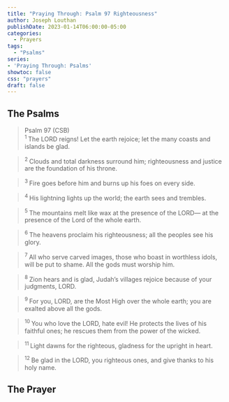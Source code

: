 ```yaml
---
title: "Praying Through: Psalm 97 Righteousness"
author: Joseph Louthan
publishDate: 2023-01-14T06:00:00-05:00
categories:
  - Prayers
tags:
  - "Psalms"
series:
- 'Praying Through: Psalms'
showtoc: false
css: "prayers"
draft: false
---
```

## The Psalms

>Psalm 97 (CSB)  
><sup> 1  </sup>The LORD reigns! Let the earth rejoice; let the many coasts and islands be glad. 

><sup> 2  </sup>Clouds and total darkness surround him; righteousness and justice are the foundation of his throne. 

><sup> 3  </sup>Fire goes before him and burns up his foes on every side. 

><sup> 4  </sup>His lightning lights up the world; the earth sees and trembles. 

><sup> 5  </sup>The mountains melt like wax at the presence of the LORD— at the presence of the Lord of the whole earth. 

><sup> 6  </sup>The heavens proclaim his righteousness; all the peoples see his glory. 

><sup> 7  </sup>All who serve carved images, those who boast in worthless idols, will be put to shame. All the gods must worship him. 

><sup> 8  </sup>Zion hears and is glad, Judah’s villages rejoice because of your judgments, LORD. 

><sup> 9  </sup>For you, LORD, are the Most High over the whole earth; you are exalted above all the gods. 

><sup> 10  </sup>You who love the LORD, hate evil! He protects the lives of his faithful ones; he rescues them from the power of the wicked. 

><sup> 11  </sup>Light dawns for the righteous, gladness for the upright in heart. 

><sup> 12  </sup>Be glad in the LORD, you righteous ones, and give thanks to his holy name.

## The Prayer

<div style="font-variant: small-caps;">

</div>

```text

```

